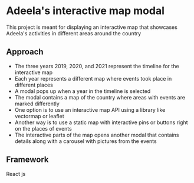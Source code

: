 # Adeela's interactive map modal

This project is meant for displaying an interactive map that showcases Adeela's activities in different areas around the country

## Approach

- The three years 2019, 2020, and 2021 represent the timeline for the interactive map
- Each year represents a different map where events took place in different places
- A modal pops up when a year in the timeline is selected
- The modal contains a map of the country where areas with events are marked differently
- One option is to use an interactive map API using a library like vectormap or leaflet
- Another way is to use a static map with interactive pins or buttons right on the places of events
- The interactive parts of the map opens another modal that contains details along with a carousel with pictures from the events

## Framework

React js
